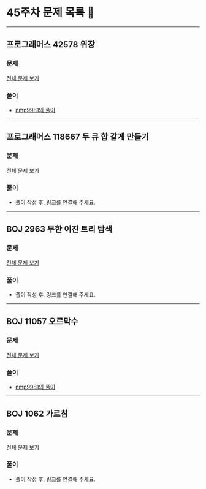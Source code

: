 # 45주차 문제 목록 📝
___
## 프로그래머스 42578 위장
### 문제
[전체 문제 보기](https://school.programmers.co.kr/learn/courses/30/lessons/42578)

### 풀이
- [nmp9981의 풀이](https://blog.naver.com/tybnasgo/222884239764)
___
## 프로그래머스 118667 두 큐 합 같게 만들기
### 문제
[전체 문제 보기](https://school.programmers.co.kr/learn/courses/30/lessons/118667)

### 풀이
- 풀이 작성 후, 링크를 연결해 주세요.
___

## BOJ 2963 무한 이진 트리 탐색
### 문제
[전체 문제 보기](https://www.acmicpc.net/problem/2963)

### 풀이
- 풀이 작성 후, 링크를 연결해 주세요.
___

## BOJ 11057 오르막수
### 문제
[전체 문제 보기](https://www.acmicpc.net/problem/11057)

### 풀이
- [nmp9981의 풀이](https://blog.naver.com/tybnasgo/222886686130)
___

## BOJ 1062 가르침
### 문제
[전체 문제 보기](https://www.acmicpc.net/problem/1062)

### 풀이
- 풀이 작성 후, 링크를 연결해 주세요.
